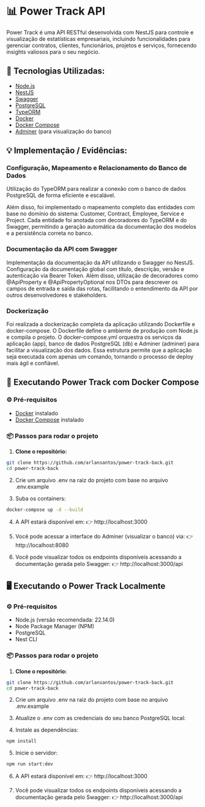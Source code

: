 # 📊 Power Track API

Power Track é uma API RESTful desenvolvida com NestJS para controle e visualização de estatísticas empresariais, incluindo funcionalidades para gerenciar contratos, clientes, funcionários, projetos e serviços, fornecendo insights valiosos para o seu negócio.

 ## 🚀 Tecnologias Utilizadas:

- [Node.js](https://nodejs.org/)
- [NestJS](https://nestjs.com/)
- [Swagger](https://swagger.io/)
- [PostgreSQL](https://www.postgresql.org/)
- [TypeORM](https://typeorm.io/)
- [Docker](https://www.docker.com/)
- [Docker Compose](https://docs.docker.com/compose/)
- [Adminer](https://www.adminer.org/) (para visualização do banco)

## 💡 Implementação / Evidências:

### Configuração, Mapeamento e Relacionamento do Banco de Dados
Utilização do TypeORM para realizar a conexão com o banco de dados PostgreSQL de forma eficiente e escalável.

Além disso, foi implementado o mapeamento completo das entidades com base no domínio do sistema: Customer, Contract, Employee, Service e Project. Cada entidade foi anotada com decoradores do TypeORM e do Swagger, permitindo a geração automática da documentação dos modelos e a persistência correta no banco.

### Documentação da API com Swagger

Implementação da documentação da API utilizando o Swagger no NestJS. Configuração da documentação global com título, descrição, versão e autenticação via Bearer Token. Além disso, utilização de decoradores como @ApiProperty e @ApiPropertyOptional nos DTOs para descrever os campos de entrada e saída das rotas, facilitando o entendimento da API por outros desenvolvedores e stakeholders.

### Dockerização

Foi realizada a dockerização completa da aplicação utilizando Dockerfile e docker-compose. O Dockerfile define o ambiente de produção com Node.js e compila o projeto. O docker-compose.yml orquestra os serviços da aplicação (app), banco de dados PostgreSQL (db) e Adminer (adminer) para facilitar a visualização dos dados. Essa estrutura permite que a aplicação seja executada com apenas um comando, tornando o processo de deploy mais ágil e confiável.

## 🐳 Executando Power Track com Docker Compose

### ⚙️ Pré-requisitos

- [Docker](https://www.docker.com/products/docker-desktop) instalado
- [Docker Compose](https://docs.docker.com/compose/) instalado

### 📦 Passos para rodar o projeto

1. **Clone o repositório:**

```bash
git clone https://github.com/arlansantos/power-track-back.git
cd power-track-back
```

2. Crie um arquivo .env na raiz do projeto com base no arquivo .env.example

3. Suba os containers:
```bash
docker-compose up -d --build
```

4. A API estará disponível em:
  👉 http://localhost:3000

5. Você pode acessar a interface do Adminer (visualizar o banco) via:
  👉 http://localhost:8080

6. Você pode visualizar todos os endpoints disponíveis acessando a documentação gerada pelo Swagger:
   👉 http://localhost:3000/api


## 🖥️ Executando o Power Track Localmente

### ⚙️ Pré-requisitos

- Node.js (versão recomendada: 22.14.0)
- Node Package Manager (NPM)
- PostgreSQL
- Nest CLI

### 📦 Passos para rodar o projeto

1. **Clone o repositório:**

```bash
git clone https://github.com/arlansantos/power-track-back.git
cd power-track-back
```

2. Crie um arquivo .env na raiz do projeto com base no arquivo .env.example

3. Atualize o .env com as credenciais do seu banco PostgreSQL local:

4. Instale as dependências:
```bash
npm install
```

5. Inicie o servidor:
```bash
npm run start:dev
```

6. A API estará disponível em:
  👉 http://localhost:3000

7. Você pode visualizar todos os endpoints disponíveis acessando a documentação gerada pelo Swagger:
   👉 http://localhost:3000/api
